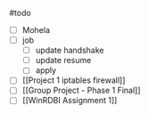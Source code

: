 #todo 
- [ ] Mohela
- [ ]  job
	- [ ] update handshake
	- [ ] update resume
	- [ ]  apply
- [ ] [[Project 1 iptables firewall]]
- [ ]  [[Group Project - Phase 1 Final]]
- [ ]  [[WinRDBI Assignment 1]]